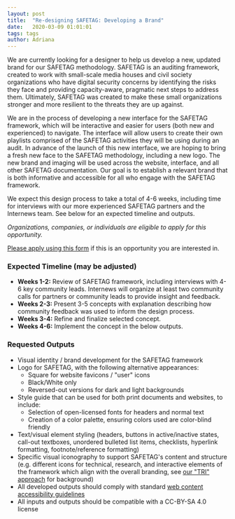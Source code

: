 ```yaml
---
layout: post
title:  "Re-designing SAFETAG: Developing a Brand"
date:   2020-03-09 01:01:01
tags: tags
author: Adriana
---
```


We are currently looking for a designer to help us develop a new, updated brand for our SAFETAG methodology. SAFETAG is an auditing framework, created to work with small-scale media houses and civil society organizations who have digital security concerns by identifying the risks they face and providing capacity-aware, pragmatic next steps to address them. Ultimately, SAFETAG was created to make these small organizations stronger and more resilient to the threats they are up against.

We are in the process of developing a new interface for the SAFETAG framework, which will be interactive and easier for users (both new and experienced) to navigate. The interface will allow users to create their own playlists comprised of the SAFETAG activities they will be using during an audit. In advance of the launch of this new interface, we are hoping to bring a fresh new face to the SAFETAG methodology, including a new logo. The new brand and imaging will be used across the website, interface, and all other SAFETAG documentation. Our goal is to establish a relevant brand that is both informative and accessible for all who engage with the SAFETAG framework.

We expect this design process to take a total of 4-6 weeks, including time for interviews with our more experienced SAFETAG partners and the Internews team. See below for an expected timeline and outputs.

*Organizations, companies, or individuals are eligible to apply for this opportunity.*

[Please apply using this form](https://forms.gle/aBcZ6mJf2CuJx22m7) if this is an opportunity you are interested in.

<!--more-->

### Expected Timeline (may be adjusted)

* **Weeks 1-2:** Review of SAFETAG framework, including interviews with 4-6 key community leads. Internews will organize at least two community calls for partners or community leads to provide insight and feedback.
* **Weeks 2-3:** Present 3-5 concepts with explanation describing how community feedback was used to inform the design process.
* **Weeks 3-4:** Refine and finalize selected concept.
* **Weeks 4-6:** Implement the concept in the below outputs.

### Requested Outputs

* Visual identity / brand development for the SAFETAG framework
* Logo for SAFETAG, with the following alternative appearances:
  * Square for website favicons / "user" icons
  * Black/White only
  * Reversed-out versions for dark and light backgrounds
* Style guide that can be used for both print documents and websites, to include:
  * Selection of open-licensed fonts for headers and normal text
  * Creation of a color palette, ensuring colors used are color-blind friendly
* Text/visual element styling (headers, buttons in active/inactive states, call-out textboxes, unordered bulleted list items, checklists, hyperlink formatting, footnote/reference formatting)
* Specific visual iconography to support SAFETAG's content and structure (e.g. different icons for technical, research, and interactive elements of the framework which align with the overall branding, see [our "TRI" approach](https://safetag.org/2018/08/16/SAFETAGStories-dropbox.html) for background)
* All developed outputs should comply with standard [web content accessibility guidelines](https://www.w3.org/TR/WCAG21/)
* All inputs and outputs should be compatible with a CC-BY-SA 4.0 license
